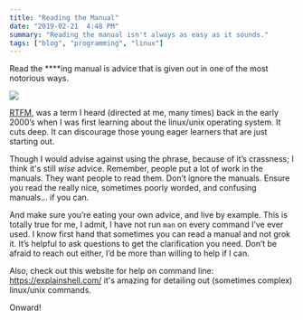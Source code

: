 ```yaml
---
title: "Reading the Manual"
date: "2019-02-21  4:48 PM"
summary: "Reading the manual isn't always as easy as it sounds."
tags: ["blog", "programming", "linux"]
---
```


Read the ****ing manual is advice that is given out in one of the most notorious ways.

![](https://img00.deviantart.net/3722/i/2007/356/0/4/mao_rtfm_vectorize_by_cmenghi.png)

[RTFM](https://en.wikipedia.org/wiki/RTFM), was a term I heard (directed at me, many times) back in the early 2000’s when I was first learning about the linux/unix operating system.
It cuts deep. It can discourage those young eager learners that are just starting out.

Though I would advise against using the phrase, because of it’s crassness; I think it's still _wise_ advice.
Remember, people put a lot of work in the manuals. They want people to read them. Don’t ignore the manuals.
Ensure you read the really nice, sometimes poorly worded, and confusing manuals... if you can.

And make sure you’re eating your own advice, and live by example.
This is totally true for me, I admit, I have not run `man` on every command I’ve ever used.
I know first hand that sometimes you can read a manual and not grok it.
It’s helpful to ask questions to get the clarification you need.
Don’t be afraid to reach out either, I’d be more than willing to help if I can.

Also, check out this website for help on command line: https://explainshell.com/ it's amazing for
detailing out (sometimes complex) linux/unix commands.

Onward!
